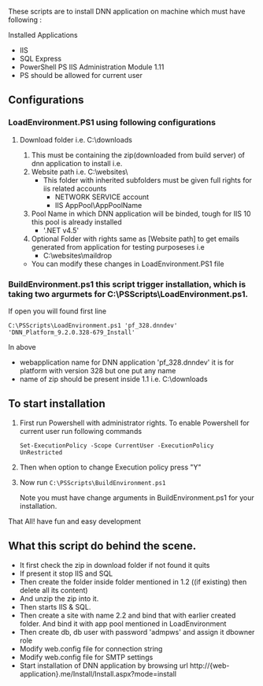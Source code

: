 These scripts are to install DNN application on machine which must have following : 

Installed Applications
* IIS 
* SQL Express 
* PowerShell PS IIS Administration Module 1.11 
* PS should be allowed for current user 

## Configurations

### LoadEnvironment.PS1 using following configurations

1. Download folder i.e. C:\downloads
   1. This must be containing the zip(downloaded from build server) of dnn application to install i.e.
   1. Website path i.e. C:\websites\
		- This folder with inherited subfolders must be given full rights for iis related accounts 
			- NETWORK SERVICE account
			- IIS AppPool\AppPoolName
   1. Pool Name in which DNN application will be binded, tough for IIS 10 this pool is already installed
		- '.NET v4.5'
   1. Optional Folder with rights same as [Website path] to get emails generated from application for testing purposeses i.e 
		- C:\websites\maildrop
		
	* You can modify these changes in LoadEnvironment.PS1 file
	
### BuildEnvironment.ps1 this script trigger installation, which is taking two argurmets for C:\PSScripts\LoadEnvironment.ps1. 

If open you will found first line

```
C:\PSScripts\LoadEnvironment.ps1 'pf_328.dnndev' 'DNN_Platform_9.2.0.328-679_Install'
```

In above
* webapplication name for DNN application 'pf_328.dnndev' it is for platform with version 328 but one put any name
* name of zip should be present inside 1.1 i.e. C:\downloads

## To start installation

1. First run Powershell with administrator rights. To enable Powershell for current user run following commands
    
    `Set-ExecutionPolicy -Scope CurrentUser -ExecutionPolicy UnRestricted`
    
1. Then when option to change Execution policy press "Y"
2. Now run `C:\PSScripts\BuildEnvironment.ps1`
    
    Note you must have change arguments in BuildEnvironment.ps1 for your installation.
	
That All! have fun and easy development	
		
## What this script do behind the scene.

* It first check the zip in download folder if not found it quits
* If present it stop IIS and SQL 
* Then create the folder inside folder mentioned in 1.2 ((if existing) then delete all its content)
* And unzip the zip into it. 
* Then starts IIS & SQL. 
* Then create a site with name 2.2 and bind that with earlier created folder. And bind it with app pool mentioned in LoadEnvironment
* Then create db, db user with password 'admpws' and assign it dbowner role
* Modify web.config file for connection string
* Modify web.config file for SMTP settings
* Start installation of DNN application by browsing url http://{web-application}.me/Install/Install.aspx?mode=install
	  

